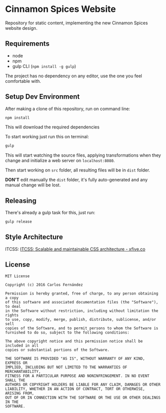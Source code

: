 # Cinnamon Spices Website #

Repository for static content, implementing the new Cinnamon Spices
website design.

## Requirements ##

 - node
 - npm
 - gulp CLI (`npm install -g gulp`)

The project has no dependency on any editor, use the one you feel
comfortable with.

## Setup Dev Environment ##

After making a clone of this repository, run on command line:
```bash
npm install
```
This will download the required dependencies

To start working just run this on terminal:
```bash
gulp
```
This will start watching the source files, applying transformations
when they change and initialize a web server on `localhost:8080`.

Then start working on `src` folder, all resulting files will be in `dist`
folder.

__DON'T__ edit manually the `dist` folder, it's fully auto-generated and
any manual change will be lost.

## Releasing ##

There's already a gulp task for this, just run:
```bash
gulp release
```

## Style Architecture ##

ITCSS: [ITCSS: Scalable and maintainable CSS architecture - xfive.co](https://www.xfive.co/blog/itcss-scalable-maintainable-css-architecture/)

## License ##
```
MIT License

Copyright (c) 2016 Carlos Fernández

Permission is hereby granted, free of charge, to any person obtaining a copy
of this software and associated documentation files (the "Software"), to deal
in the Software without restriction, including without limitation the rights
to use, copy, modify, merge, publish, distribute, sublicense, and/or sell
copies of the Software, and to permit persons to whom the Software is
furnished to do so, subject to the following conditions:

The above copyright notice and this permission notice shall be included in all
copies or substantial portions of the Software.

THE SOFTWARE IS PROVIDED "AS IS", WITHOUT WARRANTY OF ANY KIND, EXPRESS OR
IMPLIED, INCLUDING BUT NOT LIMITED TO THE WARRANTIES OF MERCHANTABILITY,
FITNESS FOR A PARTICULAR PURPOSE AND NONINFRINGEMENT. IN NO EVENT SHALL THE
AUTHORS OR COPYRIGHT HOLDERS BE LIABLE FOR ANY CLAIM, DAMAGES OR OTHER
LIABILITY, WHETHER IN AN ACTION OF CONTRACT, TORT OR OTHERWISE, ARISING FROM,
OUT OF OR IN CONNECTION WITH THE SOFTWARE OR THE USE OR OTHER DEALINGS IN THE
SOFTWARE.
```